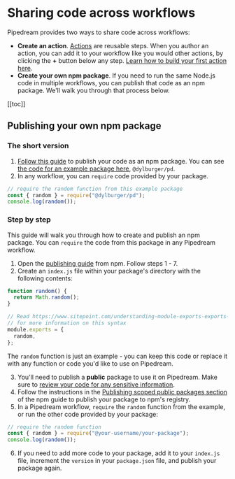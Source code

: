 # Sharing code across workflows

Pipedream provides two ways to share code across workflows:

- **Create an action**. [Actions](/components/actions/) are reusable steps. When you author an action, you can add it to your workflow like you would other actions, by clicking the **+** button below any step. [Learn how to build your first action here](/components/quickstart/nodejs/actions/).
- **Create your own npm package**. If you need to run the same Node.js code in multiple workflows, you can publish that code as an npm package. We'll walk you through that process below.

[[toc]]

## Publishing your own npm package

### The short version

1. [Follow this guide](https://docs.npmjs.com/creating-and-publishing-scoped-public-packages) to publish your code as an npm package. You can see [the code for an example package here](https://github.com/dylburger/pd), `@dylburger/pd`.
2. In any workflow, you can `require` code provided by your package.

```javascript
// require the random function from this example package
const { random } = require("@dylburger/pd");
console.log(random());
```

### Step by step

This guide will walk you through how to create and publish an npm package. You can `require` the code from this package in any Pipedream workflow.

1. Open the [publishing guide](https://docs.npmjs.com/creating-and-publishing-scoped-public-packages) from npm. Follow steps 1 - 7.
2. Create an `index.js` file within your package's directory with the following contents:

```javascript
function random() {
  return Math.random();
}

// Read https://www.sitepoint.com/understanding-module-exports-exports-node-js/
// for more information on this syntax
module.exports = {
  random,
};
```

The `random` function is just an example - you can keep this code or replace it with any function or code you'd like to use on Pipedream.

3. You'll need to publish a **public** package to use it on Pipedream. Make sure to [review your code for any sensitive information](https://docs.npmjs.com/creating-and-publishing-scoped-public-packages#reviewing-package-contents-for-sensitive-or-unnecessary-information).
4. Follow the instructions in the [Publishing scoped public packages section](https://docs.npmjs.com/creating-and-publishing-scoped-public-packages#publishing-scoped-public-packages) of the npm guide to publish your package to npm's registry.
5. In a Pipedream workflow, `require` the `random` function from the example, or run the other code provided by your package:

```javascript
// require the random function
const { random } = require("@your-username/your-package");
console.log(random());
```

6. If you need to add more code to your package, add it to your `index.js` file, increment the `version` in your `package.json` file, and publish your package again.

<Footer />
